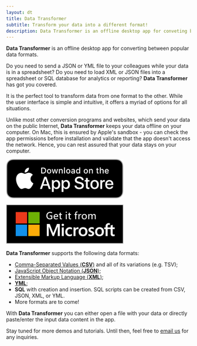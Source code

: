 ```yaml
---
layout: dt
title: Data Transformer
subtitle: Transform your data into a different format!
description: Data Transformer is an offline desktop app for conveting between popular data formats.
---
```


<!-- # What is it? -->

<strong>Data Transformer</strong> is an offline desktop app for converting between popular data formats.

Do you need to send a JSON or YML file to your colleagues while your data is in a spreadsheet? 
Do you need to load XML or JSON files into a spreadsheet or SQL database for analytics or reporting?
<strong>Data Transformer</strong> has got you covered.

It is the perfect tool to transform data from one format to the other. 
While the user interface is simple and intuitive, it offers a myriad of options for all situations.

Unlike most other conversion programs and websites, which send your data on the public Internet,
<strong>Data Transformer</strong> keeps your data offline on your computer. On Mac, this is ensured by
Apple's sandbox - you can check the app permissions before installation and validate that the app doesn't access the network.
Hence, you can rest assured that your data stays on your computer.


<div class="buy-from-stores-container">
    <div class="buy-from-store-link">
        <a href="https://apps.apple.com/us/app/data-transformer/id1490843070" target="_">
            <img src="/products/file-content-finder/download_apple_store_320.png" alt="Apple Store" />
        </a>
        <p class="buy-store-ghost-caption"> </p>
    </div>
    <div class="buy-from-store-link">
        <a href="https://www.microsoft.com/en-au/p/data-transformer/9p2xp6nt2pv2" target="_">
            <img src="/products/file-content-finder/download_microsoft_store_320_sized.png" alt="Microsoft Store" />
        </a>
        <p class="buy-store-ghost-caption"> </p>
    </div>
</div>

<strong>Data Transformer</strong> supports the following data formats:
- [Comma-Separated Values (**CSV**)](https://en.wikipedia.org/wiki/Comma-separated_values) and all of its variations (e.g. TSV);
- [JavaScript Object Notation (**JSON**)](https://www.w3schools.com/whatis/whatis_json.asp);
- [Extensible Markup Language (**XML**)](https://www.w3schools.com/xml/xml_whatis.asp);
- [**YML**](https://en.wikipedia.org/wiki/YAML);
- **SQL** with creation and insertion. SQL scripts can be created from CSV, JSON, XML, or YML. 
- More formats are to come!

With <strong>Data Transformer</strong> you can either open a file with your data or directly paste/enter the input data content in the app.  


Stay tuned for more demos and tutorials. Until then, feel free to <a href="mailto:geo.systems.developer@gmail.com?subject=Regarding%20Data%20Transformer">email us</a> for any inquiries.
